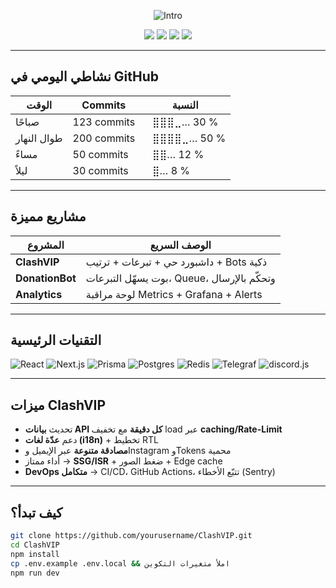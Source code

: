 <p align="center">
  <img src="https://readme-typing-svg.demolab.com?font=Geist&size=32&duration=2800&pause=600&center=true&vCenter=true&width=900&lines=👋+مرحباً!+أنا+Sattam+—+باني+ClashVIP+Bots+&+Dashboards;متابع+التبرعات+والتصنيفات+لحظياً" alt="Intro">
</p>

<p align="center">
  <a href="mailto:your@mail.com"><img src="https://img.shields.io/badge/Email-Contact-informational?style=for-the-badge&logo=gmail"></a>
  <a href="https://t.me/yourhandle"><img src="https://img.shields.io/badge/Telegram-Bots-2CA5E0?style=for-the-badge&logo=telegram"></a>
  <a href="https://discord.gg/yourinvite"><img src="https://img.shields.io/badge/Discord-Server-5865F2?style=for-the-badge&logo=discord"></a>
  <a href="https://yourwebsite.com"><img src="https://img.shields.io/badge/Website-Visit-0f172a?style=for-the-badge&logo=vercel"></a>
</p>

---

##  نشاطي اليومي في GitHub
| الوقت         | Commits       | النسبة   |
|--------------|----------------|-----------|
| صباحًا       | 123 commits    | ⠀⣿⣿⣿⣀… 30 % |
| طوال النهار  | 200 commits    | ⠀⣿⣿⣿⣿⣀… 50 % |
| مساءً        | 50 commits     | ⠀⣿⣿… 12 %     |
| ليلاً         | 30 commits     | ⠀⣿… 8 %        |

---

##  مشاريع مميزة
| المشروع        | الوصف السريع                                 |
|----------------|-----------------------------------------------|
| **ClashVIP**   | داشبورد حي + تبرعات + ترتيب + Bots ذكية        |
| **DonationBot** | بوت يسهّل التبرعات، Queue، وتحكّم بالإرسال    |
| **Analytics**  | لوحة مراقبة Metrics + Grafana + Alerts        |

---

##  التقنيات الرئيسية
![React](https://img.shields.io/badge/React-20232A?logo=react&logoColor=61DAFB)
![Next.js](https://img.shields.io/badge/Next.js-000?logo=nextdotjs)
![Prisma](https://img.shields.io/badge/Prisma-2D3748?logo=prisma)
![Postgres](https://img.shields.io/badge/PostgreSQL-336791?logo=postgresql&logoColor=white)
![Redis](https://img.shields.io/badge/Redis-D82C20?logo=redis&logoColor=white)
![Telegraf](https://img.shields.io/badge/Telegram%20Bot-26A5E4?logo=telegram&logoColor=white)
![discord.js](https://img.shields.io/badge/discord.js-5865F2?logo=discord&logoColor=white)

---

##  ميزات ClashVIP
- تحديث **بيانات API كل دقيقة** مع تخفيف load عبر **caching/Rate-Limit**
- دعم  **عدّة لغات (i18n)** + تخطيط RTL
- **مصادقة متنوعة** عبر الإيميل وInstagram وTokens محمية
- أداء ممتاز → **SSG/ISR** + ضغط الصور + Edge cache
- **DevOps متكامل** → CI/CD، GitHub Actions، تتبّع الأخطاء (Sentry)

---

##  كيف تبدأ؟
```bash
git clone https://github.com/yourusername/ClashVIP.git
cd ClashVIP
npm install
cp .env.example .env.local && املأ متغيرات التكوين
npm run dev
